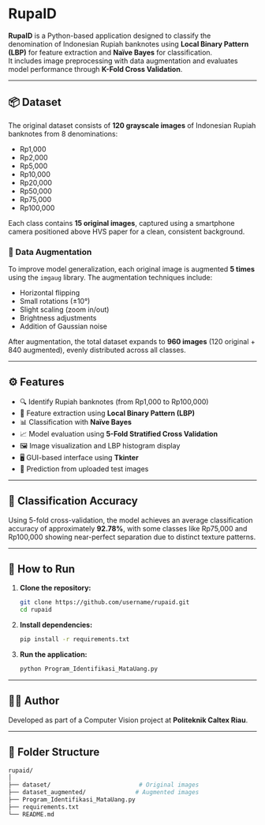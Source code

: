 # RupaID

**RupaID** is a Python-based application designed to classify the denomination of Indonesian Rupiah banknotes using **Local Binary Pattern (LBP)** for feature extraction and **Naïve Bayes** for classification.  
It includes image preprocessing with data augmentation and evaluates model performance through **K-Fold Cross Validation**.

---

## 📦 Dataset

The original dataset consists of **120 grayscale images** of Indonesian Rupiah banknotes from 8 denominations:

- Rp1,000
- Rp2,000
- Rp5,000
- Rp10,000
- Rp20,000
- Rp50,000
- Rp75,000
- Rp100,000

Each class contains **15 original images**, captured using a smartphone camera positioned above HVS paper for a clean, consistent background.

### 🔄 Data Augmentation

To improve model generalization, each original image is augmented **5 times** using the `imgaug` library. The augmentation techniques include:

- Horizontal flipping
- Small rotations (±10°)
- Slight scaling (zoom in/out)
- Brightness adjustments
- Addition of Gaussian noise

After augmentation, the total dataset expands to **960 images** (120 original + 840 augmented), evenly distributed across all classes.

---

## ⚙️ Features

- 🔍 Identify Rupiah banknotes (from Rp1,000 to Rp100,000)
- 🧠 Feature extraction using **Local Binary Pattern (LBP)**
- 📊 Classification with **Naïve Bayes**
- 📈 Model evaluation using **5-Fold Stratified Cross Validation**
- 🖼️ Image visualization and LBP histogram display
- 🖥️ GUI-based interface using **Tkinter**
- 🧪 Prediction from uploaded test images

---

## 🧪 Classification Accuracy

Using 5-fold cross-validation, the model achieves an average classification accuracy of approximately **92.78%**, with some classes like Rp75,000 and Rp100,000 showing near-perfect separation due to distinct texture patterns.

---

## 🚀 How to Run

1. **Clone the repository:**
   ```bash
   git clone https://github.com/username/rupaid.git
   cd rupaid

2. **Install dependencies:**
   ```bash
   pip install -r requirements.txt

3. **Run the application:**
   ```bash
   python Program_Identifikasi_MataUang.py

---

## 🙋‍♂️ Author
Developed as part of a Computer Vision project at **Politeknik Caltex Riau**.

---

## 📁 Folder Structure
   ```bash
   rupaid/
   │
   ├── dataset/                         # Original images
   ├── dataset_augmented/              # Augmented images
   ├── Program_Identifikasi_MataUang.py
   ├── requirements.txt
   └── README.md

